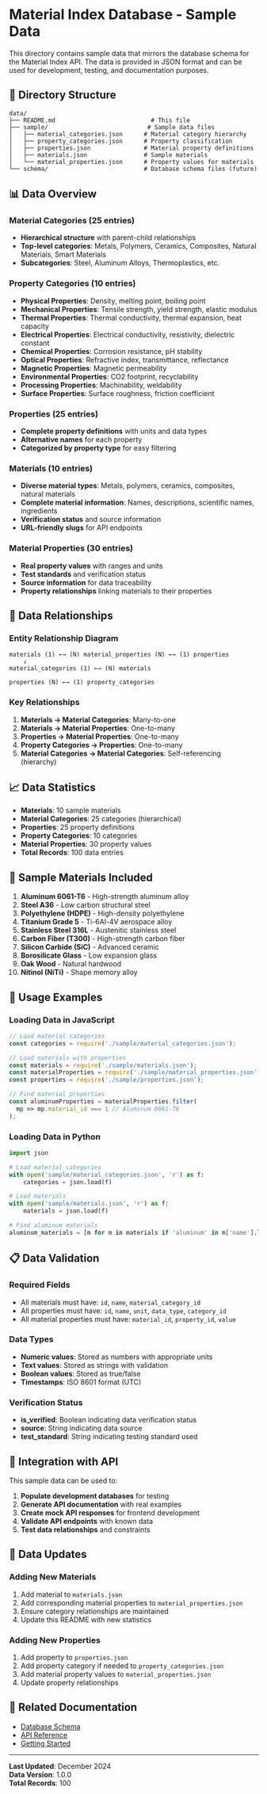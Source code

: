 # Material Index Database - Sample Data

This directory contains sample data that mirrors the database schema for the Material Index API. The data is provided in JSON format and can be used for development, testing, and documentation purposes.

## 📁 Directory Structure

```
data/
├── README.md                           # This file
├── sample/                            # Sample data files
│   ├── material_categories.json      # Material category hierarchy
│   ├── property_categories.json      # Property classification
│   ├── properties.json               # Material property definitions
│   ├── materials.json                # Sample materials
│   └── material_properties.json      # Property values for materials
└── schema/                           # Database schema files (future)
```

## 📊 Data Overview

### Material Categories (25 entries)
- **Hierarchical structure** with parent-child relationships
- **Top-level categories**: Metals, Polymers, Ceramics, Composites, Natural Materials, Smart Materials
- **Subcategories**: Steel, Aluminum Alloys, Thermoplastics, etc.

### Property Categories (10 entries)
- **Physical Properties**: Density, melting point, boiling point
- **Mechanical Properties**: Tensile strength, yield strength, elastic modulus
- **Thermal Properties**: Thermal conductivity, thermal expansion, heat capacity
- **Electrical Properties**: Electrical conductivity, resistivity, dielectric constant
- **Chemical Properties**: Corrosion resistance, pH stability
- **Optical Properties**: Refractive index, transmittance, reflectance
- **Magnetic Properties**: Magnetic permeability
- **Environmental Properties**: CO2 footprint, recyclability
- **Processing Properties**: Machinability, weldability
- **Surface Properties**: Surface roughness, friction coefficient

### Properties (25 entries)
- **Complete property definitions** with units and data types
- **Alternative names** for each property
- **Categorized by property type** for easy filtering

### Materials (10 entries)
- **Diverse material types**: Metals, polymers, ceramics, composites, natural materials
- **Complete material information**: Names, descriptions, scientific names, ingredients
- **Verification status** and source information
- **URL-friendly slugs** for API endpoints

### Material Properties (30 entries)
- **Real property values** with ranges and units
- **Test standards** and verification status
- **Source information** for data traceability
- **Property relationships** linking materials to their properties

## 🔗 Data Relationships

### Entity Relationship Diagram
```
materials (1) ←→ (N) material_properties (N) ←→ (1) properties
    ↓
material_categories (1) ←→ (N) materials

properties (N) ←→ (1) property_categories
```

### Key Relationships
1. **Materials → Material Categories**: Many-to-one
2. **Materials → Material Properties**: One-to-many
3. **Properties → Material Properties**: One-to-many
4. **Property Categories → Properties**: One-to-many
5. **Material Categories → Material Categories**: Self-referencing (hierarchy)

## 📈 Data Statistics

- **Materials**: 10 sample materials
- **Material Categories**: 25 categories (hierarchical)
- **Properties**: 25 property definitions
- **Property Categories**: 10 categories
- **Material Properties**: 30 property values
- **Total Records**: 100 data entries

## 🎯 Sample Materials Included

1. **Aluminum 6061-T6** - High-strength aluminum alloy
2. **Steel A36** - Low carbon structural steel
3. **Polyethylene (HDPE)** - High-density polyethylene
4. **Titanium Grade 5** - Ti-6Al-4V aerospace alloy
5. **Stainless Steel 316L** - Austenitic stainless steel
6. **Carbon Fiber (T300)** - High-strength carbon fiber
7. **Silicon Carbide (SiC)** - Advanced ceramic
8. **Borosilicate Glass** - Low expansion glass
9. **Oak Wood** - Natural hardwood
10. **Nitinol (NiTi)** - Shape memory alloy

## 🔧 Usage Examples

### Loading Data in JavaScript
```javascript
// Load material categories
const categories = require('./sample/material_categories.json');

// Load materials with properties
const materials = require('./sample/materials.json');
const materialProperties = require('./sample/material_properties.json');
const properties = require('./sample/properties.json');

// Find material properties
const aluminumProperties = materialProperties.filter(
  mp => mp.material_id === 1 // Aluminum 6061-T6
);
```

### Loading Data in Python
```python
import json

# Load material categories
with open('sample/material_categories.json', 'r') as f:
    categories = json.load(f)

# Load materials
with open('sample/materials.json', 'r') as f:
    materials = json.load(f)

# Find aluminum materials
aluminum_materials = [m for m in materials if 'aluminum' in m['name'].lower()]
```

## 📋 Data Validation

### Required Fields
- All materials must have: `id`, `name`, `material_category_id`
- All properties must have: `id`, `name`, `unit`, `data_type`, `category_id`
- All material properties must have: `material_id`, `property_id`, `value`

### Data Types
- **Numeric values**: Stored as numbers with appropriate units
- **Text values**: Stored as strings with validation
- **Boolean values**: Stored as true/false
- **Timestamps**: ISO 8601 format (UTC)

### Verification Status
- **is_verified**: Boolean indicating data verification status
- **source**: String indicating data source
- **test_standard**: String indicating testing standard used

## 🚀 Integration with API

This sample data can be used to:

1. **Populate development databases** for testing
2. **Generate API documentation** with real examples
3. **Create mock API responses** for frontend development
4. **Validate API endpoints** with known data
5. **Test data relationships** and constraints

## 📝 Data Updates

### Adding New Materials
1. Add material to `materials.json`
2. Add corresponding material properties to `material_properties.json`
3. Ensure category relationships are maintained
4. Update this README with new statistics

### Adding New Properties
1. Add property to `properties.json`
2. Add property category if needed to `property_categories.json`
3. Add material property values to `material_properties.json`
4. Update property relationships

## 🔗 Related Documentation

- [Database Schema](../docs/DATABASE_SCHEMA.md)
- [API Reference](../docs/API_REFERENCE.md)
- [Getting Started](../docs/GETTING_STARTED.md)

---

**Last Updated**: December 2024  
**Data Version**: 1.0.0  
**Total Records**: 100
